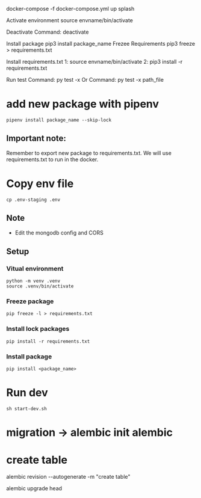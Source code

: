 docker-compose -f docker-compose.yml up splash

Activate environment
source envname/bin/activate

Deactivate
Command: deactivate

Install package
pip3 install package_name
Frezee Requirements
pip3 freeze > requirements.txt

Install requirements.txt
1: source envname/bin/activate
2: pip3 install -r requirements.txt

Run test
Command: py test -x Or Command: py test -x path_file

# add new package with pipenv
```
pipenv install package_name --skip-lock
```

## Important note:
Remember to export new package to requirements.txt. We will use requirements.txt to run in the docker.

# Copy env file
```
cp .env-staging .env
```
## Note 
- Edit the mongodb config and CORS
## Setup
### Vitual environment
```
python -m venv .venv
source .venv/bin/activate
```

### Freeze package
```
pip freeze -l > requirements.txt 
```
### Install lock packages
```
pip install -r requirements.txt
```
### Install package
```
pip install <package_name>
```
# Run dev
```
sh start-dev.sh
```

# migration -> alembic init alembic

# create table

alembic revision --autogenerate -m "create table"

alembic upgrade head

